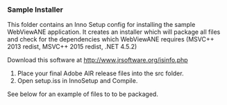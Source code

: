 ### Sample Installer

This folder contains an Inno Setup config for installing the sample WebViewANE application.
It creates an installer which will package all files and check for the dependencies which WebViewANE requires (MSVC++ 2013 redist, MSVC++ 2015 redist, .NET 4.5.2)   

Download this software at http://www.jrsoftware.org/isinfo.php  

1) Place your final Adobe AIR release files into the src folder.  
2) Open setup.iss in InnoSetup and Compile.  

See below for an example of files to to be packaged.

